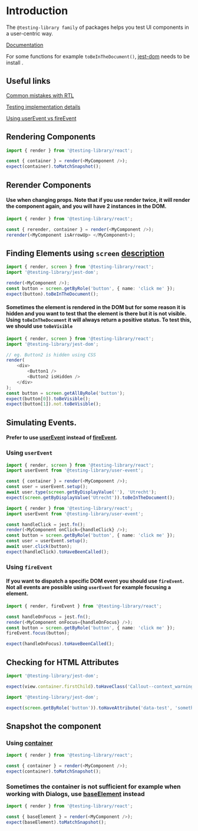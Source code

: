 # Introduction

The `@testing-library family` of packages helps you test UI components in a user-centric way.

[Documentation](https://testing-library.com/)

For some functions for example `toBeInTheDocument()`, [jest-dom](https://testing-library.com/docs/ecosystem-jest-dom/) needs to be install .

## Useful links

[Common mistakes with RTL](https://kentcdodds.com/blog/common-mistakes-with-react-testing-library)

[Testing implementation details](https://kentcdodds.com/blog/testing-implementation-details)

[Using userEvent vs fireEvent](https://kentcdodds.com/calls/02/31/using-user-event-vs-fire-event)

## Rendering Components

```ts
import { render } from '@testing-library/react';

const { container } = render(<MyComponent />);
expect(container).toMatchSnapshot();
```

## Rerender Components

#### Use when changing props. Note that if you use render twice, it will render the component again, and you will have 2 instances in the DOM.

```ts
import { render } from '@testing-library/react';

const { rerender, container } = render(<MyComponent />);
rerender(<MyComponent isArrowUp> </MyComponent>);
```

## Finding Elements using `screen` [description](https://testing-library.com/docs/queries/about/)

```ts
import { render, screen } from '@testing-library/react';
import '@testing-library/jest-dom';

render(<MyComponent />);
const button = screen.getByRole('button', { name: 'click me' });
expect(button).toBeInTheDocument();
```

#### Sometimes the element is rendered in the DOM but for some reason it is hidden and you want to test that the element is there but it is not visible. Using `toBeInTheDocument` it will always return a positive status. To test this, we should use `toBeVisible`
```ts
import { render, screen } from '@testing-library/react';
import '@testing-library/jest-dom';

// eg. Button2 is hidden using CSS
render(
    <div>
        <Button1 />
        <Button2 isHidden />
    </div>
);
const button = screen.getAllByRole('button');
expect(button[0]).toBeVisible();
expect(button[1]).not.toBeVisible();
```

## Simulating Events.

#### Prefer to use [userEvent](https://testing-library.com/docs/user-event/intro/) instead of [fireEvent](https://testing-library.com/docs/dom-testing-library/api-events/).

### Using `userEvent`

```ts
import { render, screen } from '@testing-library/react';
import userEvent from '@testing-library/user-event';

const { container } = render(<MyComponent />);
const user = userEvent.setup();
await user.type(screen.getByDisplayValue(''), 'Utrecht');
expect(screen.getByDisplayValue('Utrecht')).toBeInTheDocument();
```

```ts
import { render } from '@testing-library/react';
import userEvent from '@testing-library/user-event';

const handleClick = jest.fn();
render(<MyComponent onClick={handleClick} />);
const button = screen.getByRole('button', { name: 'click me' });
const user = userEvent.setup();
await user.click(button);
expect(handleClick).toHaveBeenCalled();
```

### Using `fireEvent`
#### If you want to dispatch a specific DOM event you should use `fireEvent`. Not all events are possible using `userEvent` for example focusing a element.

```ts
import { render, fireEvent } from '@testing-library/react';

const handleOnFocus = jest.fn();
render(<MyComponent onFocus={handleOnFocus} />);
const button = screen.getByRole('button', { name: 'click me' });
fireEvent.focus(button);

expect(handleOnFocus).toHaveBeenCalled();
```

## Checking for HTML Attributes

```ts
import '@testing-library/jest-dom';

expect(view.container.firstChild).toHaveClass('Callout--context_warning');
```

```ts
import '@testing-library/jest-dom';

expect(screen.getByRole('button')).toHaveAttribute('data-test', 'something');
```

## Snapshot the component

### Using [container](https://testing-library.com/docs/react-testing-library/api/#container)

```ts
import { render } from '@testing-library/react';

const { container } = render(<MyComponent />);
expect(container).toMatchSnapshot();
```

### Sometimes the container is not sufficient for example when working with Dialogs, use [baseElement](https://testing-library.com/docs/react-testing-library/api/#baseelement) instead

```ts
import { render } from '@testing-library/react';

const { baseElement } = render(<MyComponent />);
expect(baseElement).toMatchSnapshot();
```
